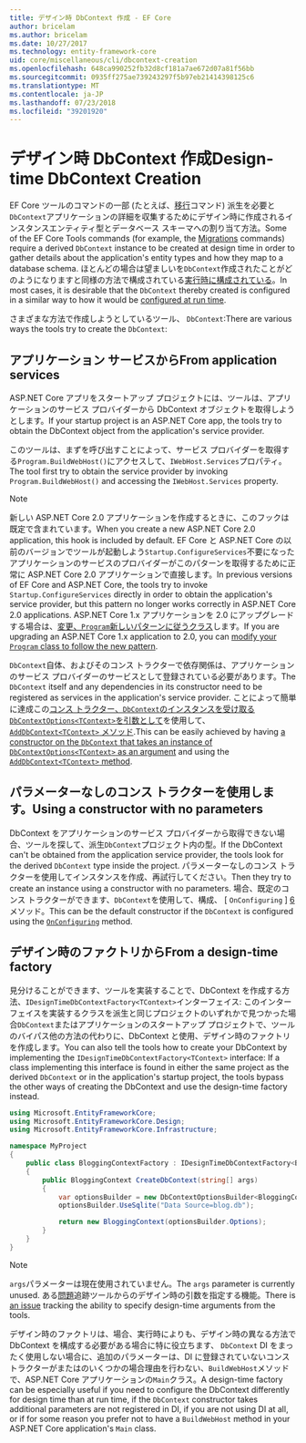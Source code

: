 ```yaml
---
title: デザイン時 DbContext 作成 - EF Core
author: bricelam
ms.author: bricelam
ms.date: 10/27/2017
ms.technology: entity-framework-core
uid: core/miscellaneous/cli/dbcontext-creation
ms.openlocfilehash: 648ca990252fb32d8cf181a7ae672d07a81f56bb
ms.sourcegitcommit: 0935ff275ae739243297f5b97eb21414398125c6
ms.translationtype: MT
ms.contentlocale: ja-JP
ms.lasthandoff: 07/23/2018
ms.locfileid: "39201920"
---
```

<a name="design-time-dbcontext-creation"></a><span data-ttu-id="936f8-102">デザイン時 DbContext 作成</span><span class="sxs-lookup"><span data-stu-id="936f8-102">Design-time DbContext Creation</span></span>
==============================
<span data-ttu-id="936f8-103">EF Core ツールのコマンドの一部 (たとえば、[移行][ 1]コマンド) 派生を必要と`DbContext`アプリケーションの詳細を収集するためにデザイン時に作成されるインスタンスエンティティ型とデータベース スキーマへの割り当て方法。</span><span class="sxs-lookup"><span data-stu-id="936f8-103">Some of the EF Core Tools commands (for example, the [Migrations][1] commands) require a derived `DbContext` instance to be created at design time in order to gather details about the application's entity types and how they map to a database schema.</span></span> <span data-ttu-id="936f8-104">ほとんどの場合は望ましいを`DbContext`作成されたことがどのようになりますと同様の方法で構成されている[実行時に構成されている][2]。</span><span class="sxs-lookup"><span data-stu-id="936f8-104">In most cases, it is desirable that the `DbContext` thereby created is configured in a similar way to how it would be [configured at run time][2].</span></span>

<span data-ttu-id="936f8-105">さまざまな方法で作成しようとしているツール、 `DbContext`:</span><span class="sxs-lookup"><span data-stu-id="936f8-105">There are various ways the tools try to create the `DbContext`:</span></span>

<a name="from-application-services"></a><span data-ttu-id="936f8-106">アプリケーション サービスから</span><span class="sxs-lookup"><span data-stu-id="936f8-106">From application services</span></span>
-------------------------
<span data-ttu-id="936f8-107">ASP.NET Core アプリをスタートアップ プロジェクトには、ツールは、アプリケーションのサービス プロバイダーから DbContext オブジェクトを取得しようとします。</span><span class="sxs-lookup"><span data-stu-id="936f8-107">If your startup project is an ASP.NET Core app, the tools try to obtain the DbContext object from the application's service provider.</span></span>

<span data-ttu-id="936f8-108">このツールは、まずを呼び出すことによって、サービス プロバイダーを取得する`Program.BuildWebHost()`にアクセスして、`IWebHost.Services`プロパティ。</span><span class="sxs-lookup"><span data-stu-id="936f8-108">The tool first try to obtain the service provider by invoking `Program.BuildWebHost()` and accessing the `IWebHost.Services` property.</span></span>

> [!NOTE]
> <span data-ttu-id="936f8-109">新しい ASP.NET Core 2.0 アプリケーションを作成するときに、このフックは既定で含まれています。</span><span class="sxs-lookup"><span data-stu-id="936f8-109">When you create a new ASP.NET Core 2.0 application, this hook is included by default.</span></span> <span data-ttu-id="936f8-110">EF Core と ASP.NET Core の以前のバージョンでツールが起動しよう`Startup.ConfigureServices`不要になったアプリケーションのサービスのプロバイダーがこのパターンを取得するために正常に ASP.NET Core 2.0 アプリケーションで直接します。</span><span class="sxs-lookup"><span data-stu-id="936f8-110">In previous versions of EF Core and ASP.NET Core, the tools try to invoke `Startup.ConfigureServices` directly in order to obtain the application's service provider, but this pattern no longer works correctly in ASP.NET Core 2.0 applications.</span></span> <span data-ttu-id="936f8-111">ASP.NET Core 1.x アプリケーションを 2.0 にアップグレードする場合は、[変更、`Program`新しいパターンに従うクラス][3]します。</span><span class="sxs-lookup"><span data-stu-id="936f8-111">If you are upgrading an ASP.NET Core 1.x application to 2.0, you can [modify your `Program` class to follow the new pattern][3].</span></span>

<span data-ttu-id="936f8-112">`DbContext`自体、およびそのコンス トラクターで依存関係は、アプリケーションのサービス プロバイダーのサービスとして登録されている必要があります。</span><span class="sxs-lookup"><span data-stu-id="936f8-112">The `DbContext` itself and any dependencies in its constructor need to be registered as services in the application's service provider.</span></span> <span data-ttu-id="936f8-113">ことによって簡単に達成この[コンス トラクター、`DbContext`のインスタンスを受け取る`DbContextOptions<TContext>`を引数として][ 4]を使用して、 [ `AddDbContext<TContext>` メソッド][5].</span><span class="sxs-lookup"><span data-stu-id="936f8-113">This can be easily achieved by having [a constructor on the `DbContext` that takes an instance of `DbContextOptions<TContext>` as an argument][4] and using the [`AddDbContext<TContext>` method][5].</span></span>

<a name="using-a-constructor-with-no-parameters"></a><span data-ttu-id="936f8-114">パラメーターなしのコンス トラクターを使用します。</span><span class="sxs-lookup"><span data-stu-id="936f8-114">Using a constructor with no parameters</span></span>
--------------------------------------
<span data-ttu-id="936f8-115">DbContext をアプリケーションのサービス プロバイダーから取得できない場合、ツールを探して、派生`DbContext`プロジェクト内の型。</span><span class="sxs-lookup"><span data-stu-id="936f8-115">If the DbContext can't be obtained from the application service provider, the tools look for the derived `DbContext` type inside the project.</span></span> <span data-ttu-id="936f8-116">パラメーターなしのコンス トラクターを使用してインスタンスを作成、再試行してください。</span><span class="sxs-lookup"><span data-stu-id="936f8-116">Then they try to create an instance using a constructor with no parameters.</span></span> <span data-ttu-id="936f8-117">場合、既定のコンス トラクターができます、`DbContext`を使用して、構成、 [ `OnConfiguring` ] [ 6]メソッド。</span><span class="sxs-lookup"><span data-stu-id="936f8-117">This can be the default constructor if the `DbContext` is configured using the [`OnConfiguring`][6] method.</span></span>

<a name="from-a-design-time-factory"></a><span data-ttu-id="936f8-118">デザイン時のファクトリから</span><span class="sxs-lookup"><span data-stu-id="936f8-118">From a design-time factory</span></span>
--------------------------
<span data-ttu-id="936f8-119">見分けることができます、ツールを実装することで、DbContext を作成する方法、`IDesignTimeDbContextFactory<TContext>`インターフェイス: このインターフェイスを実装するクラスを派生と同じプロジェクトのいずれかで見つかった場合`DbContext`またはアプリケーションのスタートアップ プロジェクトで、ツールのバイパス他の方法の代わりに、DbContext と使用、デザイン時のファクトリを作成します。</span><span class="sxs-lookup"><span data-stu-id="936f8-119">You can also tell the tools how to create your DbContext by implementing the `IDesignTimeDbContextFactory<TContext>` interface: If a class implementing this interface is found in either the same project as the derived `DbContext` or in the application's startup project, the tools bypass the other ways of creating the DbContext and use the design-time factory instead.</span></span>

``` csharp
using Microsoft.EntityFrameworkCore;
using Microsoft.EntityFrameworkCore.Design;
using Microsoft.EntityFrameworkCore.Infrastructure;

namespace MyProject
{
    public class BloggingContextFactory : IDesignTimeDbContextFactory<BloggingContext>
    {
        public BloggingContext CreateDbContext(string[] args)
        {
            var optionsBuilder = new DbContextOptionsBuilder<BloggingContext>();
            optionsBuilder.UseSqlite("Data Source=blog.db");

            return new BloggingContext(optionsBuilder.Options);
        }
    }
}
```

> [!NOTE]
> <span data-ttu-id="936f8-120">`args`パラメーターは現在使用されていません。</span><span class="sxs-lookup"><span data-stu-id="936f8-120">The `args` parameter is currently unused.</span></span> <span data-ttu-id="936f8-121">ある[問題][ 7]追跡ツールからのデザイン時の引数を指定する機能。</span><span class="sxs-lookup"><span data-stu-id="936f8-121">There is [an issue][7] tracking the ability to specify design-time arguments from the tools.</span></span>

<span data-ttu-id="936f8-122">デザイン時のファクトリは、場合、実行時によりも、デザイン時の異なる方法で DbContext を構成する必要がある場合に特に役立ちます、 `DbContext` DI をまったく使用しない場合に、追加のパラメーターは、DI に登録されていないコンス トラクターがまたはのいくつかの場合理由を行わない、`BuildWebHost`メソッドで、ASP.NET Core アプリケーションの`Main`クラス。</span><span class="sxs-lookup"><span data-stu-id="936f8-122">A design-time factory can be especially useful if you need to configure the DbContext differently for design time than at run time, if the `DbContext` constructor takes additional parameters are not registered in DI, if you are not using DI at all, or if for some reason you prefer not to have a `BuildWebHost` method in your ASP.NET Core application's `Main` class.</span></span>

  [1]: xref:core/managing-schemas/migrations/index
  [2]: xref:core/miscellaneous/configuring-dbcontext
  [3]: https://docs.microsoft.com/aspnet/core/migration/1x-to-2x/#update-main-method-in-programcs
  [4]: xref:core/miscellaneous/configuring-dbcontext#constructor-argument
  [5]: xref:core/miscellaneous/configuring-dbcontext#using-dbcontext-with-dependency-injection
  [6]: xref:core/miscellaneous/configuring-dbcontext#onconfiguring
  [7]: https://github.com/aspnet/EntityFrameworkCore/issues/8332
